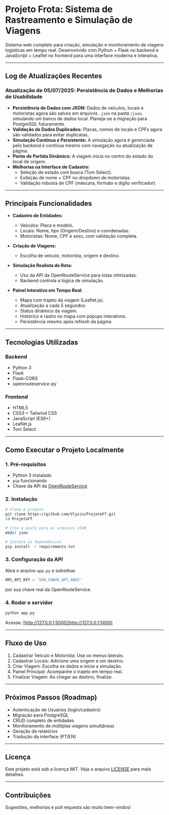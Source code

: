 # Projeto Frota: Sistema de Rastreamento e Simulação de Viagens

Sistema web completo para criação, simulação e monitoramento de viagens logísticas em tempo real. Desenvolvido com Python + Flask no backend e JavaScript + Leaflet no frontend para uma interface moderna e interativa.

---

## Log de Atualizações Recentes

### Atualização de 05/07/2025: Persistência de Dados e Melhorias de Usabilidade

- **Persistência de Dados com JSON:** Dados de veículos, locais e motoristas agora são salvos em arquivos `.json` na pasta `/json`, simulando um banco de dados local. Planeja-se a migração para PostgreSQL futuramente.
- **Validação de Dados Duplicados:** Placas, nomes de locais e CPFs agora são validados para evitar duplicatas.
- **Simulação Contínua e Persistente:** A simulação agora é gerenciada pelo backend e continua mesmo com navegação ou atualização de página.
- **Ponto de Partida Dinâmico:** A viagem inicia no centro do estado do local de origem.
- **Melhorias na Interface de Cadastro:**
  - Seleção de estado com busca (Tom Select).
  - Exibição de nome + CPF no dropdown de motoristas.
  - Validação robusta de CPF (máscara, formato e dígito verificador).

---

## Principais Funcionalidades

- **Cadastro de Entidades:**
  - Veículos: Placa e modelo.
  - Locais: Nome, tipo (Origem/Destino) e coordenadas.
  - Motoristas: Nome, CPF e sexo, com validação completa.

- **Criação de Viagens:**
  - Escolha de veículo, motorista, origem e destino.

- **Simulação Realista de Rota:**
  - Uso da API da OpenRouteService para rotas otimizadas.
  - Backend controla a lógica de simulação.

- **Painel Interativo em Tempo Real:**
  - Mapa com trajeto da viagem (Leaflet.js).
  - Atualização a cada 5 segundos.
  - Status dinâmico da viagem.
  - Histórico e rastro no mapa com popups interativos.
  - Persistência mesmo após refresh da página.

---

## Tecnologias Utilizadas

### Backend
- Python 3
- Flask
- Flask-CORS
- openrouteservice-py

### Frontend
- HTML5
- CSS3 + Tailwind CSS
- JavaScript (ES6+)
- Leaflet.js
- Tom Select

---

## Como Executar o Projeto Localmente

### 1. Pré-requisitos

- Python 3 instalado
- `pip` funcionando
- Chave da API da [OpenRouteService](https://openrouteservice.org/dev/#/signup)

### 2. Instalação

```bash
# Clone o projeto
git clone https://github.com/Vlyzin/ProjetoFT.git
cd ProjetoFT

# Crie a pasta para os arquivos JSON
mkdir json

# Instale as dependências
pip install -r requirements.txt
```

### 3. Configuração da API

Abra o arquivo `app.py` e substitua:

```python
ORS_API_KEY = 'SUA_CHAVE_API_AQUI'
```

por sua chave real da OpenRouteService.

### 4. Rodar o servidor

```bash
python app.py
```

Acesse: [http://127.0.0.1:5000](http://127.0.0.1:5000)

---

## Fluxo de Uso

1. Cadastrar Veículo e Motorista: Use os menus laterais.
2. Cadastrar Locais: Adicione uma origem e um destino.
3. Criar Viagem: Escolha os dados e inicie a simulação.
4. Painel Principal: Acompanhe o trajeto em tempo real.
5. Finalizar Viagem: Ao chegar ao destino, finalize.

---

## Próximos Passos (Roadmap)

- Autenticação de Usuários (login/cadastro)
- Migração para PostgreSQL
- CRUD completo de entidades
- Monitoramento de múltiplas viagens simultâneas
- Geração de relatórios
- Tradução da interface (PT/EN)

---

## Licença

Este projeto está sob a licença MIT. Veja o arquivo [LICENSE](LICENSE) para mais detalhes.

---

## Contribuições

Sugestões, melhorias e pull requests são muito bem-vindos!